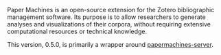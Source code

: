 Paper Machines is an open-source extension for the Zotero bibliographic management software. Its purpose is to allow researchers to generate analyses and visualizations of their corpora, without requiring extensive computational resources or technical knowledge.

This version, 0.5.0, is primarily a wrapper around [papermachines-server](https://github.com/chrisjr/papermachines-server).